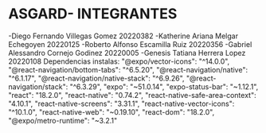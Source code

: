 # ASGARD- INTEGRANTES
-Diego Fernando Villegas Gomez 20220382
-Katherine Ariana Melgar Echegoyen 20220125
-Roberto Alfonso Escamilla Ruiz 20220356
-Gabriel Alessandro Cornejo Godinez 20220005
-Genesis Tatiana Herrera Lopez 20220108
Dependencias instalas:
"@expo/vector-icons": "^14.0.0",
    "@react-navigation/bottom-tabs": "^6.5.20",
    "@react-navigation/native": "^6.1.17",
    "@react-navigation/native-stack": "^6.9.26",
    "@react-navigation/stack": "^6.3.29",
    "expo": "~51.0.14",
    "expo-status-bar": "~1.12.1",
    "react": "18.2.0",
    "react-native": "0.74.2",
    "react-native-safe-area-context": "4.10.1",
    "react-native-screens": "3.31.1",
    "react-native-vector-icons": "^10.1.0",
    "react-native-web": "~0.19.10",
    "react-dom": "18.2.0",
    "@expo/metro-runtime": "~3.2.1"
